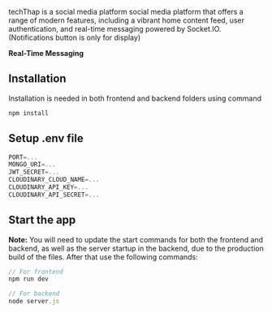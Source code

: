 
techThap is a social media platform social media platform that offers a range of modern features, including a vibrant home content feed, user authentication, and real-time messaging powered by Socket.IO. (Notifications button is only for display)

**Real-Time Messaging**


## Installation

Installation is needed in both frontend and backend folders using command

```bash
npm install
```

## Setup .env file

```javascript
PORT=...
MONGO_URI=...
JWT_SECRET=...
CLOUDINARY_CLOUD_NAME=...
CLOUDINARY_API_KEY=...
CLOUDINARY_API_SECRET=...
```

## Start the app

**Note:** You will need to update the start commands for both the frontend and backend, as well as the server startup in the backend, due to the production build of the files. After that use the following commands:

```javascript
// For frontend
npm run dev

// For backend
node server.js
```
